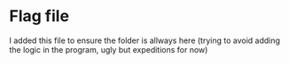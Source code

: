 # Flag file
I added this file to ensure the folder is allways here (trying to avoid adding the logic in the program, ugly but expeditions for now)